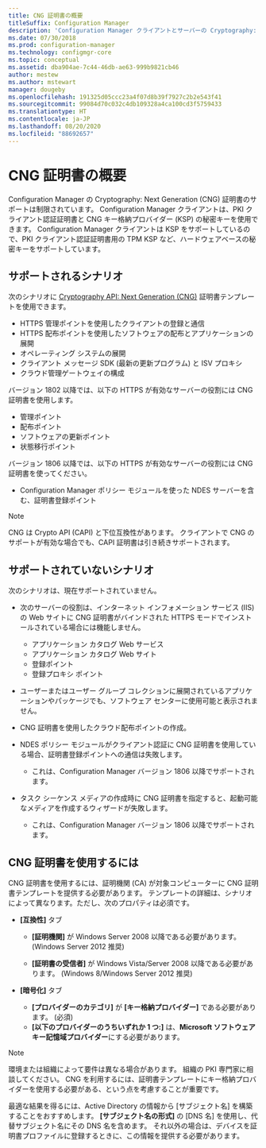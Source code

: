 ```yaml
---
title: CNG 証明書の概要
titleSuffix: Configuration Manager
description: 'Configuration Manager クライアントとサーバーの Cryptography: Next Generation (CNG) 証明書のサポートについて説明します。'
ms.date: 07/30/2018
ms.prod: configuration-manager
ms.technology: configmgr-core
ms.topic: conceptual
ms.assetid: dba904ae-7c44-46db-ae63-999b9821cb46
author: mestew
ms.author: mstewart
manager: dougeby
ms.openlocfilehash: 191325d05ccc23a4f07d8b39f7927c2b2e543f41
ms.sourcegitcommit: 99084d70c032c4db109328a4ca100cd3f5759433
ms.translationtype: HT
ms.contentlocale: ja-JP
ms.lasthandoff: 08/20/2020
ms.locfileid: "88692657"
---
```

# <a name="cng-certificates-overview"></a>CNG 証明書の概要
<!-- 1356191 --> 

Configuration Manager の Cryptography: Next Generation (CNG) 証明書のサポートは制限されています。 Configuration Manager クライアントは、PKI クライアント認証証明書と CNG キー格納プロバイダー (KSP) の秘密キーを使用できます。 Configuration Manager クライアントは KSP をサポートしているので、PKI クライアント認証証明書用の TPM KSP など、ハードウェアベースの秘密キーをサポートしています。

## <a name="supported-scenarios"></a>サポートされるシナリオ
次のシナリオに [Cryptography API: Next Generation (CNG)](/windows/win32/seccng/cng-features) 証明書テンプレートを使用できます。

- HTTPS 管理ポイントを使用したクライアントの登録と通信   
- HTTPS 配布ポイントを使用したソフトウェアの配布とアプリケーションの展開   
- オペレーティング システムの展開  
- クライアント メッセージ SDK (最新の更新プログラム) と ISV プロキシ   
- クラウド管理ゲートウェイの構成  

バージョン 1802 以降では、以下の HTTPS が有効なサーバーの役割には CNG 証明書を使用します。 <!-- 1357314 -->   
- 管理ポイント
- 配布ポイント
- ソフトウェアの更新ポイント
- 状態移行ポイント     

バージョン 1806 以降では、以下の HTTPS が有効なサーバーの役割には CNG 証明書を使ってください。

- Configuration Manager ポリシー モジュールを使った NDES サーバーを含む、証明書登録ポイント <!--1357314-->

> [!NOTE]
> CNG は Crypto API (CAPI) と下位互換性があります。 クライアントで CNG のサポートが有効な場合でも、CAPI 証明書は引き続きサポートされます。

## <a name="unsupported-scenarios"></a>サポートされていないシナリオ

次のシナリオは、現在サポートされていません。

- 次のサーバーの役割は、インターネット インフォメーション サービス (IIS) の Web サイトに CNG 証明書がバインドされた HTTPS モードでインストールされている場合には機能しません。 
    - アプリケーション カタログ Web サービス
    - アプリケーション カタログ Web サイト
    - 登録ポイント  
    - 登録プロキシ ポイント  

- ユーザーまたはユーザー グループ コレクションに展開されているアプリケーションやパッケージでも、ソフトウェア センターに使用可能と表示されません。

- CNG 証明書を使用したクラウド配布ポイントの作成。

- NDES ポリシー モジュールがクライアント認証に CNG 証明書を使用している場合、証明書登録ポイントへの通信は失敗します。 
    - これは、Configuration Manager バージョン 1806 以降でサポートされます。

- タスク シーケンス メディアの作成時に CNG 証明書を指定すると、起動可能なメディアを作成するウィザードが失敗します。
    - これは、Configuration Manager バージョン 1806 以降でサポートされます。

## <a name="to-use-cng-certificates"></a>CNG 証明書を使用するには

CNG 証明書を使用するには、証明機関 (CA) が対象コンピューターに CNG 証明書テンプレートを提供する必要があります。 テンプレートの詳細は、シナリオによって異なります。ただし、次のプロパティは必須です。

- **[互換性]** タブ

    - **[証明機関]** が Windows Server 2008 以降である必要があります。 (Windows Server 2012 推奨)

    - **[証明書の受信者]** が Windows Vista/Server 2008 以降である必要があります。 (Windows 8/Windows Server 2012 推奨)

- **[暗号化]** タブ

    - **[プロバイダーのカテゴリ]** が **[キー格納プロバイダー]** である必要があります。 (必須)
    - **[以下のプロバイダーのうちいずれか 1 つ:]** は、**Microsoft ソフトウェア キー記憶域プロバイダー**にする必要があります。 

> [!NOTE]
> 環境または組織によって要件は異なる場合があります。 組織の PKI 専門家に相談してください。 CNG を利用するには、証明書テンプレートにキー格納プロバイダーを使用する必要がある、という点を考慮することが重要です。

最適な結果を得るには、Active Directory の情報から [サブジェクト名] を構築することをおすすめします。 **[サブジェクト名の形式]** の [DNS 名] を使用し、代替サブジェクト名にその DNS 名を含めます。 それ以外の場合は、デバイスを証明書プロファイルに登録するときに、この情報を提供する必要があります。